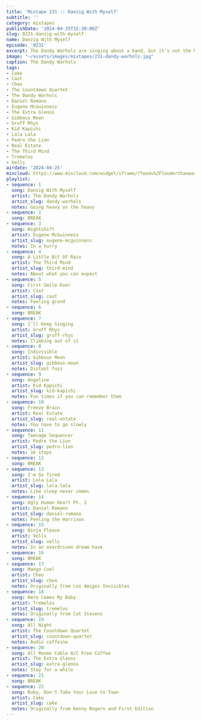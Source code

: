 ```yaml
---
title: 'Mixtape 231 :: Danzig With Myself'
subtitle: ''
category: mixtapes
publishDate: '2024-04-25T15:30:00Z'
slug: 0231-danzig-with-myself
name: Danzig With Myself
episode: '0231'
excerpt: The Dandy Warhols are singing about a band, but it’s not the Misfits
image: "~/assets/images/mixtapes/231-dandy-warhols.jpg"
caption: The Dandy Warhols
tags:
- Cake
- Cast
- Cheo
- The Countdown Quartet
- The Dandy Warhols
- Daniel Romano
- Eugene McGuinness
- The Extra Glenns
- Gibbous Moon
- Gruff Rhys
- Kid Kapichi
- Lala Lala
- Pedro the Lion
- Real Estate
- The Third Mind
- Tremelos
- Vells
airdate: '2024-04-25'
mixcloud: https://www.mixcloud.com/widget/iframe/?feed=%2Flouderthanwar%2Fthe-mixtape-231-danzig-with-myself-2024-04-25%2F&hide_artwork=1&hide_cover=1
playlist:
- sequence: 1
  song: Danzig With Myself
  artist: The Dandy Warhols
  artist_slug: dandy-warhols
  notes: Going heavy on the heavy
- sequence: 2
  song: BREAK
- sequence: 3
  song: Nightshift
  artist: Eugene McGuinness
  artist_slug: eugene-mcguinness
  notes: In a hurry
- sequence: 4
  song: A Little Bit Of Rain
  artist: The Third Mind
  artist_slug: third-mind
  notes: About what you can expect
- sequence: 5
  song: First Smile Ever
  artist: Cast
  artist_slug: cast
  notes: Feeling grand
- sequence: 6
  song: BREAK
- sequence: 7
  song: I’ll Keep Singing
  artist: Gruff Rhys
  artist_slug: gruff-rhys
  notes: Climbing out of it
- sequence: 8
  song: Indivisible
  artist: Gibbous Moon
  artist_slug: gibbous-moon
  notes: Distant fuzz
- sequence: 9
  song: Angeline
  artist: Kid Kapichi
  artist_slug: kid-kapichi
  notes: Fun times if you can remember them
- sequence: 10
  song: Freeze Brain
  artist: Real Estate
  artist_slug: real-estate
  notes: You have to go slowly
- sequence: 11
  song: Teenage Sequencer
  artist: Pedro the Lion
  artist_slug: pedro-lion
  notes: 16 steps
- sequence: 12
  song: BREAK
- sequence: 13
  song: I'm So Tired
  artist: Lala Lala
  artist_slug: lala-lala
  notes: Like sleep never comes
- sequence: 14
  song: Ugly Human Heart Pt. 2
  artist: Daniel Romano
  artist_slug: daniel-romano
  notes: Feeling the Harrison
- sequence: 15
  song: Ninja Please
  artist: Vells
  artist_slug: vells
  notes: In an overdriven dream haze
- sequence: 16
  song: BREAK
- sequence: 17
  song: Mango Cool
  artist: Cheo
  artist_slug: cheo
  notes: Originally from Los Amigos Invisibles
- sequence: 18
  song: Here Comes My Baby
  artist: Tremelos
  artist_slug: tremelos
  notes: Originally from Cat Stevens
- sequence: 19
  song: All Night
  artist: The Countdown Quartet
  artist_slug: countdown-quartet
  notes: Audio caffeine
- sequence: 20
  song: All Rooms Cable A/C Free Coffee
  artist: The Extra Glenns
  artist_slug: extra-glenns
  notes: Stay for a while
- sequence: 21
  song: BREAK
- sequence: 22
  song: Ruby, Don't Take Your Love to Town
  artist: Cake
  artist_slug: cake
  notes: Originally from Kenny Rogers and First Edition
---
```


